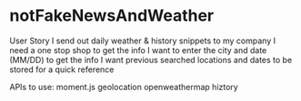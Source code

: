 # notFakeNewsAndWeather

User Story
I send out daily weather & history snippets to my company
I need a one stop shop to get the info
I want to enter the city and date (MM/DD) to get the info
I want previous searched locations and dates to be stored for a quick reference

APIs to use:
moment.js
geolocation
openweathermap
hiztory